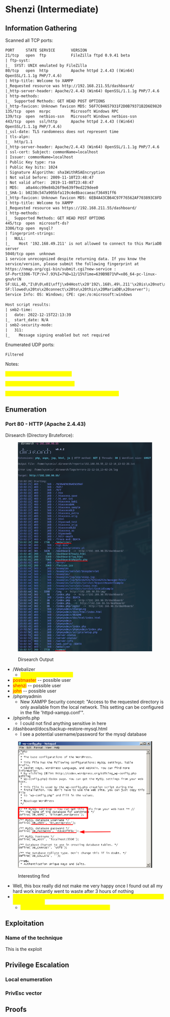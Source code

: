 # Shenzi (Intermediate)

## Information Gathering

Scanned all TCP ports:

```
PORT     STATE SERVICE       VERSION
21/tcp   open  ftp           FileZilla ftpd 0.9.41 beta
| ftp-syst: 
|_  SYST: UNIX emulated by FileZilla
80/tcp   open  http          Apache httpd 2.4.43 ((Win64) OpenSSL/1.1.1g PHP/7.4.6)
| http-title: Welcome to XAMPP
|_Requested resource was http://192.168.211.55/dashboard/
|_http-server-header: Apache/2.4.43 (Win64) OpenSSL/1.1.1g PHP/7.4.6
| http-methods: 
|_  Supported Methods: GET HEAD POST OPTIONS
|_http-favicon: Unknown favicon MD5: 56F7C04657931F2D0B79371B2D6E9820
135/tcp  open  msrpc         Microsoft Windows RPC
139/tcp  open  netbios-ssn   Microsoft Windows netbios-ssn
443/tcp  open  ssl/http      Apache httpd 2.4.43 ((Win64) OpenSSL/1.1.1g PHP/7.4.6)
|_ssl-date: TLS randomness does not represent time
| tls-alpn: 
|_  http/1.1
|_http-server-header: Apache/2.4.43 (Win64) OpenSSL/1.1.1g PHP/7.4.6
| ssl-cert: Subject: commonName=localhost
| Issuer: commonName=localhost
| Public Key type: rsa
| Public Key bits: 1024
| Signature Algorithm: sha1WithRSAEncryption
| Not valid before: 2009-11-10T23:48:47
| Not valid after:  2019-11-08T23:48:47
| MD5:   a0a44cc99e84b26f9e639f9ed229dee0
|_SHA-1: b0238c547a905bfa119c4e8baccaeacf36491ff6
|_http-favicon: Unknown favicon MD5: 6EB4A43CB64C97F76562AF703893C8FD
| http-title: Welcome to XAMPP
|_Requested resource was https://192.168.211.55/dashboard/
| http-methods: 
|_  Supported Methods: GET HEAD POST OPTIONS
445/tcp  open  microsoft-ds?
3306/tcp open  mysql?
| fingerprint-strings: 
|   NULL: 
|_    Host '192.168.49.211' is not allowed to connect to this MariaDB server
5040/tcp open  unknown
1 service unrecognized despite returning data. If you know the service/version, please submit the following fingerprint at https://nmap.org/cgi-bin/submit.cgi?new-service :
SF-Port3306-TCP:V=7.93%I=7%D=12/15%Time=639B9B71%P=x86_64-pc-linux-gnu%r(N
SF:ULL,4D,"I\0\0\x01\xffj\x04Host\x20'192\.168\.49\.211'\x20is\x20not\x20a
SF:llowed\x20to\x20connect\x20to\x20this\x20MariaDB\x20server");
Service Info: OS: Windows; CPE: cpe:/o:microsoft:windows

Host script results:
| smb2-time: 
|   date: 2022-12-15T22:13:39
|_  start_date: N/A
| smb2-security-mode: 
|   311: 
|_    Message signing enabled but not required
```

Enumerated UDP ports:

```
Filtered
```

Notes:

<mark style="color:yellow;">21/FTP - No anonymous access</mark>

<mark style="color:yellow;">80/Apache 2.4.43 - XAMPP 7.4.6</mark>

<mark style="color:yellow;">445/SMB - Enum4Linux no null authentication allowed</mark>

## Enumeration

### Port 80 - HTTP (Apache 2.4.43)

Dirsearch (Directory Bruteforce):

<figure><img src="../../../.gitbook/assets/image (5) (12).png" alt=""><figcaption><p>Dirsearch Output</p></figcaption></figure>

* /Webalizer
  * <mark style="color:yellow;">OpenSSL/1.1.1g PHP/7.4.6</mark>
* <mark style="color:red;">postmaster</mark> -- possible user
* <mark style="color:red;">shenzi</mark> -- possible user
* <mark style="color:red;">john</mark> -- possible user
* /phpmyadmin
  * New XAMPP Security concept: "Access to the requested directory is only available from the local network. This setting can be configured in the file 'httpd-xampp.conf'".
* /phpinfo.php
  * I could not find anything sensitive in here
* /dashboard/docs/backup-restore-mysql.html
  * I see a potential username/password for the mysql database

<figure><img src="../../../.gitbook/assets/image (5).png" alt=""><figcaption><p>Interesting find</p></figcaption></figure>

* Well, this box really did not make me very happy once I found out all my hard work instantly went to waste after 3 hours of nothing
* <mark style="color:yellow;">I had to take a hint to find out that /shenzi is a directory that should have been guessed?</mark>
  * <mark style="color:yellow;">What if we didn't have the box's name? Lol</mark>

## Exploitation

### Name of the technique

This is the exploit

## Privilege Escalation

### Local enumeration

### PrivEsc vector

## Proofs

